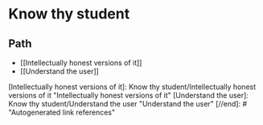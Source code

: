 # Know thy student

## Path

- [[Intellectually honest versions of it]]
- [[Understand the user]]

[//begin]: # "Autogenerated link references for markdown compatibility"
[Intellectually honest versions of it]: Know thy student/Intellectually honest versions of it "Intellectually honest versions of it"
[Understand the user]: Know thy student/Understand the user "Understand the user"
[//end]: # "Autogenerated link references"
